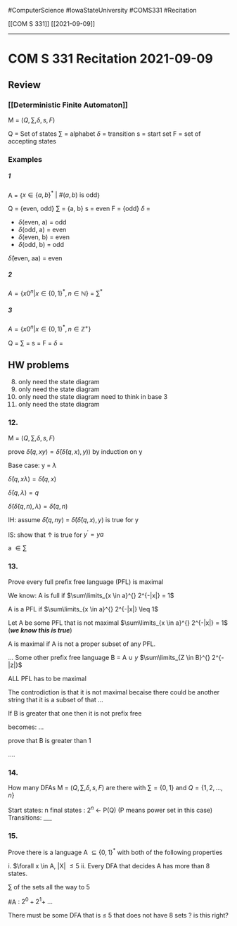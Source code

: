 #ComputerScience  #IowaStateUniversity  #COMS331 
#Recitation

[[COM S 331]] [[2021-09-09]]

---

# COM S 331 Recitation 2021-09-09

## Review

###  [[Deterministic Finite Automaton]]

M = ($Q, \sum, \delta, s, F$)

Q = Set of states
$\sum$ = alphabet
$\delta$ = transition
s = start set
F = set of accepting states


### Examples


##### 1
A = {$x \in \{a,b\}^*\ |\ \#(a, b)\ \text{is odd}$}

Q = {even, odd}
$\sum$ = {a, b}
s = even
F = {odd}
$\delta$ = 
- $\delta$(even, a) = odd
- $\delta$(odd,  a) = even
- $\delta$(even, b) = even
- $\delta$(odd,  b) = odd

$\hat{\delta}$(even, aa) = even

##### 2

$A = \{ x0^n | x \in \{0,1\}^*, n \in \mathbb{N}\}$ = $\sum^*$

##### 3

$A = \{ x0^n | x \in \{0,1\}^*, n \in \mathbb{Z}^+\}$

Q = 
$\sum$ = 
s =
F = 
$\delta$ = 

## HW problems

8. only need the state diagram
9. only need the state diagram
10. only need the state diagram
	need to think in base 3
11. only need the state diagram


### 12.

M = ($Q, \sum, \delta, s, F$)

prove $\hat{\delta}(q, xy) = \hat{\delta}(\hat{\delta}(q,x),y))$
by induction on y

Base case: y = $\lambda$

$\hat{\delta}(q, x \lambda) = \hat{\delta}(q,x)$

$\hat{\delta}(q, \lambda) = q$

$\hat{\delta}(\hat{\delta}(q,n), \lambda) = \hat{\delta}(q,n)$


IH: assume $\hat{\delta}(q,ny)$ = $\hat{\delta}(\hat{\delta}(q,x),y)$ is true for y

IS: show that $\uparrow$ is true for $y^\prime = ya$

a $\in \sum$

### 13.

Prove every full prefix free language (PFL) is maximal

We know: A is full if $\sum\limits_{x \in a}^{} 2^{-|x|} = 1$

A is a PFL if $\sum\limits_{x \in a}^{} 2^{-|x|} \leq 1$

Let A be some PFL that is not maximal
	$\sum\limits_{x \in a}^{} 2^{-|x|} = 1$ (***we know this is true***)
	
A is maximal if A is not a proper subset of any PFL. 


... 
Some other prefix free language B  = A $\cup\ {y}$ $\sum\limits_{Z \in B}^{} 2^{-|z|}$

ALL PFL has to be maximal 

The controdiction is that it is not maximal becaise there could be another string that it is a subset of that ...

If B is greater that one then it is not prefix free

becomes: ...

prove that B is greater than 1

....

### 14.

How many DFAs  M = ($Q, \sum, \delta, s, F$) are there with $\sum = \{0,1\}$ and $Q = \{1,2,...,n\}$

Start states: n
final states : $2^n$ $\leftarrow$ P(Q)   (P means power set in this case)
Transitions: ___

### 15. 

Prove there is a language A $\subseteq \{0,1\}^*$ with both of the following properties

i. $\forall x \in A, |X| $\leq 5$
ii. Every DFA that decides A has more than 8 states. 

$\sum$ of the sets all the way to 5


\#A : $2^0 + 2^1 +\ ...$

There must be some DFA that is $\leq$ 5 that does not have 8 sets ? is this right?